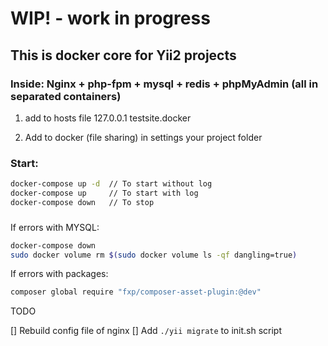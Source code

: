 # WIP! - work in progress

## This is docker core for Yii2 projects 

### Inside: Nginx + php-fpm + mysql + redis + phpMyAdmin (all in separated containers) 

1. add to hosts file 127.0.0.1 testsite.docker

2. Add to docker (file sharing) in settings your project folder

### Start:
```bash
docker-compose up -d  // To start without log
docker-compose up     // To start with log
docker-compose down   // To stop
```
###
If errors with MYSQL:
```bash
docker-compose down
sudo docker volume rm $(sudo docker volume ls -qf dangling=true)
```

If errors with packages:
```bash
composer global require "fxp/composer-asset-plugin:@dev"
```
TODO

[] Rebuild config file of nginx
[] Add ```./yii migrate``` to init.sh script
